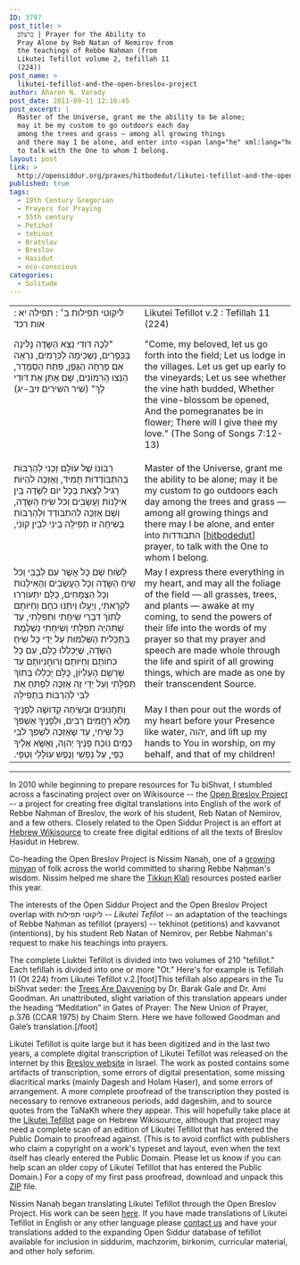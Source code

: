 ```yaml
---
ID: 3797
post_title: >
  ברצלב | Prayer for the Ability to
  Pray Alone by Reb Natan of Nemirov from
  the teachings of Rebbe Naḥman (from
  Likutei Tefillot volume 2, tefillah 11
  (224))
post_name: >
  likutei-tefillot-and-the-open-breslov-project
author: Aharon N. Varady
post_date: 2011-09-11 12:16:45
post_excerpt: |
  Master of the Universe, grant me the ability to be alone;
  may it be my custom to go outdoors each day
  among the trees and grass — among all growing things
  and there may I be alone, and enter into <span lang="he" xml:lang="he" class="ezra">התבודדות</span>(<em>hitbodedut</em>) prayer,
  to talk with the One to whom I belong.
layout: post
link: >
  http://opensiddur.org/praxes/hitbodedut/likutei-tefillot-and-the-open-breslov-project/
published: true
tags:
  - 19th Century Gregorian
  - Prayers for Praying
  - 55th century
  - Petiḥot
  - teḥinot
  - Bratslav
  - Breslov
  - Hasidut
  - eco-conscious
categories:
  - Solitude
---
```


<table style="margin-left: auto;margin-right: auto;">
<tbody>
<tr>
<td style="vertical-align:top;" width="46%">
<div class="liturgy"><span lang="he">
ליקוטי תפילות ב׳ : תפילה יא : אות רכד

‏"לְכָה דּוֹדִי נֵצֵא הַשָּׂדֶה נָלִינָה בַּכְּפָרִים,‏
נַשְׁכִּימָה לַכְּרָמִים,‏
נִרְאֶה אִם פָּרְחָה הַגֶּפֶן,‏
פִּתַּח הַסְּמָדַר,‏
הֵנֵצוּ הָרִמּוֹנִים,‏
שָׁם אֶתֵּן אֶת דּוֹדַי לָךְ"‏
‏(שיר השירים ז׃יב-יג)‏
</span></div></td>
 
<td style="vertical-align:top;" width="53%"><div class="english">
Likutei Tefillot v.2 : Tefillah 11 (224)

"Come, my beloved, let us go forth into the field;
Let us lodge in the villages.
Let us get up early to the vineyards;
Let us see whether the vine hath budded,
Whether the vine-blossom be opened,
And the pomegranates be in flower;
There will I give thee my love."
(The Song of Songs 7:12-13)
</td></tr>
<tr><td style="vertical-align:top;" width="46%"><div class="liturgy"><span lang="he">
רִבּוֹנוֹ שֶׁל עוֹלָם זַכֵּנִי לְהַרְבּוֹת בְּהִתְבּוֹדְדוּת תָּמִיד,‏
וְאֶזְכֶּה לִהְיוֹת רָגִיל לָצֵאת בְּכָל יוֹם לַשָּׂדֶה
בֵּין אִילָנוֹת וַעֲשָׂבִים וְכל שִׂיחַ הַשָּׂדֶה,‏
וְשָׁם אֶזְכֶּה לְהִתְבּוֹדֵד
וּלְהַרְבּוֹת בְּשִׂיחָה זוֹ תְפִילָּה בֵּינִי לְבֵין קוֹנִי,‏
</span></div></td>
 
<td style="vertical-align:top;" width="53%"><div class="english">
Master of the Universe, grant me the ability to be alone;
may it be my custom to go outdoors each day
among the trees and grass — among all growing things
and there may I be alone, and enter into <span lang="he" class="hebrew">התבודדות</span> [<a href="http://en.wikipedia.org/wiki/Hitbodedut">hitbodedut</a>] prayer,
to talk with the One to whom I belong.
</td></tr>
<tr><td style="vertical-align:top;" width="46%"><div class="liturgy"><span lang="he">
לָשׂוּחַ שָׁם כָּל אֲשֶׁר עִם לְבָבִי
וְכל שִׂיחַ הַשָּׂדֶה 
וְכָל הָעֲשָׂבִים וְהָאִילָנוֹת וְכָל הַצְּמָחִים,‏ 
כֻּלָּם יִתְעוֹרְרוּ לִקְרָאתִי,‏
וְיַעֲלוּ וְיִתְּנוּ כחָם וְחַיּוּתָם לְתוֹךְ דִּבְרֵי שִׂיחָתִי וּתְפִלָּתִי,‏
עַד שֶׁתִּהְיֶה תְפִלָּתִי וְשִׂיחָתִי נִשְׁלֶמֶת בְּתַכְלִית הַשְּׁלֵמוּת עַל יְדֵי כָּל שִׂיחַ הַשָּׂדֶה,‏
שֶׁיֻּכְלְלוּ כֻלָּם,‏
עִם כָּל כּחוֹתָם וְחַיּוּתָם וְרוּחֲנִיוּתָם עַד שָׁרְשָׁם הָעֶלְיוֹן,‏
כֻּלָּם יֻכְלְלוּ בְּתוֹךְ תְּפִלָּתִי 
וְעַל יְדֵי זֶה אֶזְכֶּה לִפְתּחַ אֶת לִבִּי לְהַרְבּוֹת בִּתְפִילָּה 
</span></div></td>
 
<td style="vertical-align:top;" width="53%"><div class="english">
May I express there everything in my heart,
and may all the foliage of the field —
all grasses, trees, and plants —
awake at my coming,
to send the powers of their life into the words of my prayer
so that my prayer and speech are made whole
through the life and spirit of all growing things,
which are made as one by their transcendent Source.
</td></tr>
<tr><td style="vertical-align:top;" width="46%"><div class="liturgy"><span lang="he">
וְתַחֲנוּנִים וּבְשִׂיחָה קְדוֹשָׁה לְפָנֶיךָ מָלֵא רַחֲמִים רַבִּים,‏
וּלְפָנֶיךָ אֶשְׁפּךְ כָּל שִׂיחִי,‏
עַד שֶׁאֶזְכֶּה לִשְׁפּךְ לִבִּי כַמַּיִם נוֹכַח פָּנֶיךָ יְהוָה,‏
וְאֶשָּׂא אֵלֶיךָ כַּפַּי, עַל נַפְשִׁי וְנֶפֶשׁ עוֹלָלַי וְטַפַּי.‏
</span></div></td>
 
<td style="vertical-align:top;" width="53%"><div class="english">
May I then pour out the words of my heart
before your Presence like water, יהוה,
and lift up my hands to You in worship,
on my behalf, and that of my children! 
</td>
</tr>
</tbody></tbody></table>

<hr />
In 2010 while beginning to prepare resources for Tu biShvat, I stumbled across a fascinating project over on Wikisource -- the <a href="http://en.wikisource.org/wiki/Wikisource:WikiProject_Open_Breslov">Open Breslov Project</a> -- a project for creating free digital translations into English of the work of Rebbe Naḥman of Breslov, the work of his student, Reb Natan of Nemirov, and a few others. Closely related to the Open Siddur Project is an effort at <a href="http://he.wikisource.org/wiki/%D7%A1%D7%A4%D7%A8%D7%99_%D7%91%D7%A8%D7%A1%D7%9C%D7%91">Hebrew Wikisource</a> to create free digital editions of all the texts of Breslov Ḥasidut in Hebrew.

Co-heading the Open Breslov Project is Nissim Nanaḥ, one of a <a href="http://www.nanach.net/2006/04/find-na-nach-near-you.html">growing minyan</a> of folk across the world committed to sharing Rebbe Naḥman's wisdom. Nissim helped me share the <a href="http://opensiddur.org/2011/03/the-tikkun-haklali-according-to-rebbe-na%e1%b8%a5man-of-breslov/">Tikkun Klali</a> resources posted earlier this year. 

The interests of the Open Siddur Project and the Open Breslov Project overlap with <span class="hebrew" lang="he"> ליקוטי תפילות</span> -- <em>Likutei Tefilot</em> -- an adaptation of the teachings of Rebbe Naḥman as tefillot (prayers) -- tekhinot (petitions) and kavvanot (intentions), by his student Reb Natan of Nemirov, per Rebbe Naḥman's request to make his teachings into prayers.

The complete Liuktei Tefillot is divided into two volumes of 210 "tefillot." Each tefillah is divided into one or more "Ot." Here's for example is Tefillah 11 (Ot 224) from Likutei Tefillot v.2.[foot]This tefillah also appears in the Tu biShvat seder: the <a href="http://opensiddur.org/2011/01/the-trees-are-davvening-abridged-a-tu-bishvat-haggadah-by-dr-barak-gale-and-dr-ami-goodman/">Trees Are Davvening</a> by Dr. Barak Gale and Dr. Ami Goodman. An unattributed, slight variation of this translation appears under the heading “Meditation” in Gates of Prayer: The New Union of Prayer, p.376 (CCAR 1975) by Chaim Stern. Here we have followed Goodman and Gale’s translation.[/foot]

Likutei Tefillot is quite large but it has been digitized and in the last two years, a complete digital transcription of Likutei Tefillot was released on the internet by this <a href="http://breslev.eip.co.il/books/prayers-collection.asp">Breslov website</a> in Israel. The work as posted contains some artifacts of transcription, some errors of digital presentation, some missing diacritical marks (mainly Dagesh and Ḥolam Ḥaser), and some errors of arrangement. A more complete proofread of the transcription they posted is necessary to remove extraneous periods, add dageshim, and to source quotes from the TaNaKh where they appear. This will hopefully take place at the <a href="http://he.wikisource.org/wiki/%D7%A1%D7%A4%D7%A8%D7%99_%D7%91%D7%A8%D7%A1%D7%9C%D7%91">Likutei Tefillot</a> page on Hebrew Wikisource, although that project may need a complete scan of an edition of Likutei Tefillot that has entered the Public Domain to proofread against. (This is to avoid conflict with publishers who claim a copyright on a work's typeset and layout, even when the text itself has clearly entered the Public Domain.  Please let us know if you can help scan an older copy of Likutei Tefillot that has entered the Public Domain.) For a copy of my first pass proofread, download and unpack this <a href='http://opensiddur.org/wp-content/uploads/2011/09/Reb-Nosson-of-Nemirov-Likutei-Tefillot.zip'>ZIP</a> file.

Nissim Nanaḥ began translating Likutei Tefillot through the Open Breslov Project. His work can be seen <a href="http://en.wikisource.org/wiki/Likutey_Tefillot">here</a>. If you have made translations of Likutei Tefillot in English or any other language please <a href="http://opensiddur.org/contact/">contact us</a> and have your translations added to the expanding Open Siddur database of tefillot available for inclusion in siddurim, machzorim, birkonim, curricular material, and other holy seforim.
